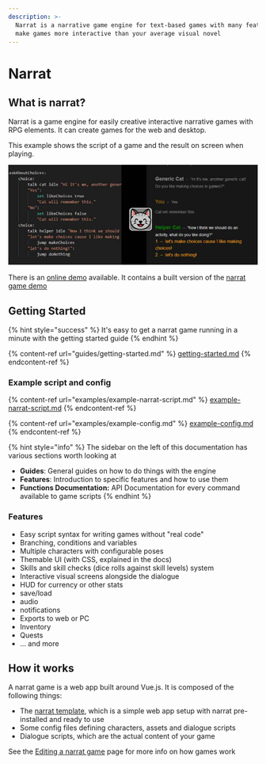 ```yaml
---
description: >-
  Narrat is a narrative game engine for text-based games with many features to
  make games more interactive than your average visual novel
---
```


# Narrat

## What is narrat?

Narrat is a game engine for easily creative interactive narrative games with RPG elements. It can create games for the web and desktop.

This example shows the script of a game and the result on screen when playing.

![Example screenshot of narrat script next to its result](../static/narrat-banner.jpg)

There is an [online demo](https://get-narrat.com/demo/) available. It contains a built version of the [narrat game demo](https://github.com/nialna/narrat-demo)

## Getting Started

{% hint style="success" %}
It's easy to get a narrat game running in a minute with the getting started guide
{% endhint %}

{% content-ref url="guides/getting-started.md" %}
[getting-started.md](guides/getting-started.md)
{% endcontent-ref %}

### Example script and config

{% content-ref url="examples/example-narrat-script.md" %}
[example-narrat-script.md](examples/example-narrat-script.md)
{% endcontent-ref %}

{% content-ref url="examples/example-config.md" %}
[example-config.md](examples/example-config.md)
{% endcontent-ref %}

{% hint style="info" %}
The sidebar on the left of this documentation has various sections worth looking at

* **Guides**: General guides on how to do things with the engine
* **Features**: Introduction to specific features and how to use them
* **Functions Documentation:** API Documentation for every command available to game scripts
{% endhint %}

### Features



* Easy script syntax for writing games without "real code"
* Branching, conditions and variables
* Multiple characters with configurable poses
* Themable UI (with CSS, explained in the docs)
* Skills and skill checks (dice rolls against skill levels) system
* Interactive visual screens alongside the dialogue
* HUD for currency or other stats
* save/load
* audio
* notifications
* Exports to web or PC
* Inventory
* Quests
* ... and more

## How it works

A narrat game is a web app built around Vue.js. It is composed of the following things:

* The [narrat template](https://github.com/nialna/narrat-template), which is a simple web app setup with narrat pre-installed and ready to use
* Some config files defining characters, assets and dialogue scripts
* Dialogue scripts, which are the actual content of your game

See the [Editing a narrat game](guides/customising-your-narrat-game.md) page for more info on how games work
